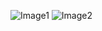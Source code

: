 
![Image1](https://user-images.githubusercontent.com/68610341/226191135-3e3b40c8-42e9-45e9-b867-c6efa10f050f.png)
![Image2](https://user-images.githubusercontent.com/68610341/226191140-5d29b24c-7bad-487c-85fd-43ebd1b79302.png)
